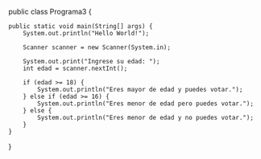 public class Programa3 {

    public static void main(String[] args) {
        System.out.println("Hello World!");
   
        Scanner scanner = new Scanner(System.in);

        System.out.print("Ingrese su edad: ");
        int edad = scanner.nextInt();

        if (edad >= 18) {
            System.out.println("Eres mayor de edad y puedes votar.");
        } else if (edad >= 16) {
            System.out.println("Eres menor de edad pero puedes votar.");
        } else {
            System.out.println("Eres menor de edad y no puedes votar.");
        }
    }
}
